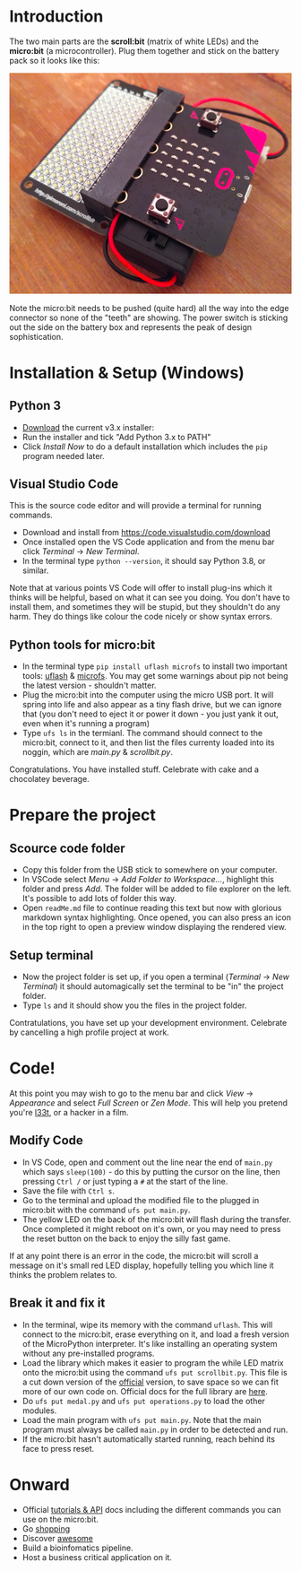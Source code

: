 # Introduction

The two main parts are the **scroll:bit** (matrix of white LEDs) and the **micro:bit** (a microcontroller).  Plug them together and stick on the battery pack so it looks like this:

![assembled.png](assembled.png)

Note the micro:bit needs to be pushed (quite hard) all the way into the edge connector so none of the "teeth" are showing.  The power switch is sticking out the side on the battery box and represents the peak of design sophistication.

# Installation & Setup (Windows)

## Python 3

* [Download](https://www.python.org/downloads/windows/) the current v3.x installer: 
* Run the installer and tick "Add Python 3.x to PATH"
* Click *Install Now* to do a default installation which includes the `pip` program needed later.

## Visual Studio Code
This is the source code editor and will provide a terminal for running commands.

* Download and install from https://code.visualstudio.com/download
* Once installed open the VS Code application and from the menu bar click *Terminal* -> *New Terminal*.
* In the terminal type `python --version`, it should say Python 3.8, or similar.  

Note that at various points VS Code will offer to install plug-ins which it thinks will be helpful, based on what it can see you doing.  You don't have to install them, and sometimes they will be stupid, but they shouldn't  do any harm.  They do things like colour the code nicely or show syntax errors.

## Python tools for micro:bit
* In the terminal type `pip install uflash microfs` to install two important tools: [uflash](https://pypi.org/project/uflash/) & [microfs](https://pypi.org/project/microfs/).  You may get some warnings about pip not being the latest version - shouldn't matter.
* Plug the micro:bit into the computer using the micro USB port.  It will spring into life and also appear as a tiny flash drive, but we can ignore that (you don't need to eject it or power it down - you just yank it out, even when it's running a program)
* Type `ufs ls` in the termianl.  The command should connect to the micro:bit, connect to it, and then list the files currenty loaded into its noggin, which are *<span>main.</span>py* & *<span>scrollbit.</span>py*.

Congratulations.  You have installed stuff.  Celebrate with cake and a chocolatey beverage.

# Prepare the project

## Scource code folder
* Copy this folder from the USB stick to somewhere on your computer.
* In VSCode select *Menu* -> *Add Folder to Workspace...*, highlight this folder and press *Add*.  The folder will be added to file explorer on the left. It's possible to add lots of folder this way.
* Open `readMe.md` file to continue reading this text but now with glorious markdown syntax highlighting.  Once opened, you can also press an icon in the top right to open a preview window displaying the rendered view. 

## Setup terminal
* Now the project folder is set up, if you open a terminal (*Terminal* -> *New Terminal*) it should automagically set the terminal to be "in" the project folder. 
* Type `ls` and it should show you the files in the project folder.

Contratulations, you have set up your development environment.  Celebrate by cancelling a high profile project at work.

# Code!

At this point you may wish to go to the menu bar and click *View* -> *Appearance* and select *Full Screen* or *Zen Mode*.  This will help you pretend you're [l33t](https://en.wikipedia.org/wiki/Leet), or a hacker in a film.

## Modify Code
* In VS Code, open and comment out the line near the end of `main.py` which says `sleep(100)` - do this by putting the cursor on the line, then pressing `Ctrl /` or just typing a `#` at the start of the line.
* Save the file with `Ctrl s`.
* Go to the terminal and upload the modified file to the plugged in micro:bit with the command `ufs put main.py`.
* The yellow LED on the back of the micro:bit will flash during the transfer.  Once completed it might reboot on it's own, or you may need to press the reset button on the back to enjoy the  silly fast game.

If at any point there is an error in the code, the micro:bit will scroll a message on it's small red LED display, hopefully telling you which line it thinks the problem relates to.


## Break it and fix it
* In the terminal, wipe its memory with the command `uflash`.  This will connect to the micro:bit, erase everything on it, and load a fresh version of the MicroPython interpreter.  It's like installing an operating system without any pre-installed programs.
* Load the library which makes it easier to program the while LED matrix onto the micro:bit using the command `ufs put scrollbit.py`.  This file is a cut down version of the [official](https://github.com/pimoroni/micropython-scrollbit/blob/master/library/scrollbit.source.py) version, to save space so we can fit more of our own code on.  Official docs for the full library are [here](https://github.com/pimoroni/micropython-scrollbit).
* Do `ufs put medal.py` and `ufs put operations.py` to load the other modules.
* Load the main program with `ufs put main.py`.  Note that the main program must always be called `main.py` in order to be detected and run.
* If the micro:bit hasn't automatically started running, reach behind its face to press reset.

# Onward

* Official [tutorials & API](https://microbit-micropython.readthedocs.io/en/latest/tutorials/hello.html) docs including the different commands you can use on the micro:bit.
* Go [shopping](https://coolcomponents.co.uk/collections/micro-bit)
* Discover [awesome](https://github.com/carlosperate/awesome-microbit)
* Build a bioinfomatics pipeline.
* Host a business critical application on it.

